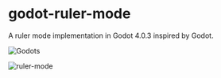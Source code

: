 # godot-ruler-mode

A ruler mode implementation in Godot 4.0.3 inspired by Godot.


![Godots](https://github.com/akoc1/godot-ruler-mode/assets/72667213/095faa6a-aa29-4c4e-811a-f258e4580904)

![ruler-mode](https://github.com/akoc1/godot-ruler-mode/assets/72667213/213e48d3-45d0-403d-afa5-12ac12768aec)
